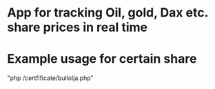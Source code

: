 # App for tracking Oil, gold, Dax etc. share prices in real time

# Example usage for certain share
"php /certfificate/bullolja.php"
